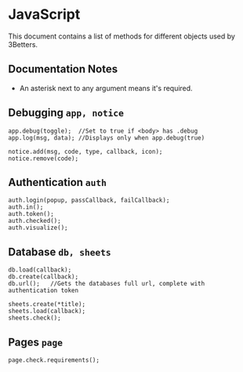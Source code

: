 # JavaScript
This document contains a list of methods for different objects used by 3Betters.

## Documentation Notes
* An asterisk next to any argument means it's required.

## Debugging    `app, notice`
    app.debug(toggle);  //Set to true if <body> has .debug
    app.log(msg, data); //Displays only when app.debug(true)

    notice.add(msg, code, type, callback, icon);
    notice.remove(code);

## Authentication   `auth`
    auth.login(popup, passCallback, failCallback);
    auth.in();
    auth.token();
    auth.checked();
    auth.visualize();

## Database    `db, sheets`
    db.load(callback);
    db.create(callback);
    db.url();   //Gets the databases full url, complete with authentication token
    
    sheets.create(*title);
    sheets.load(callback);
    sheets.check();

## Pages        `page`
    page.check.requirements();